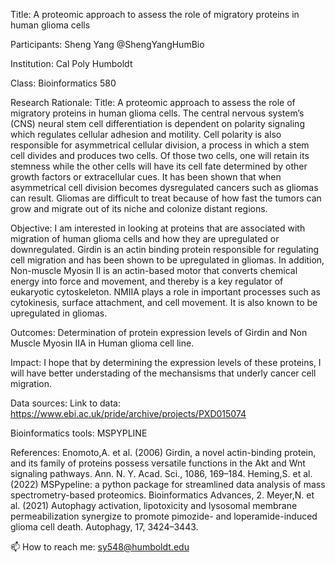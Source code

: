 

Title: A proteomic approach to assess the role of migratory proteins in human glioma cells

Participants: Sheng Yang @ShengYangHumBio

Institution: Cal Poly Humboldt 

Class: Bioinformatics 580

Research Rationale: Title: A proteomic approach to assess the role of migratory proteins in human glioma cells.
The central nervous system’s (CNS) neural stem cell differentiation is dependent on polarity signaling which regulates cellular adhesion and motility. Cell polarity is
also responsible for asymmetrical cellular division, a process in which a stem cell divides and produces two cells. Of those two cells, one will retain its stemness 
while the other cells will have its cell fate determined by other growth factors or extracellular cues. It has been shown that when asymmetrical cell division becomes 
dysregulated cancers such as gliomas can result. Gliomas are difficult to treat because of how fast the tumors can grow and migrate out of its niche and colonize distant 
regions. 

Objective: I am interested in looking at proteins that are associated with migration of human glioma cells and how they are upregulated or downregulated. Girdin is an
actin binding protein responsible for regulating cell migration and has been shown to be upregulated in gliomas. In addition, Non-muscle Myosin II is an actin-based
motor that converts chemical energy into force and movement, and thereby is a key regulator of eukaryotic cytoskeleton. NMIIA plays a role in important processes such
as cytokinesis, surface attachment, and cell movement. It is also known to be upregulated in gliomas.

Outcomes: Determination of protein expression levels of Girdin and Non Muscle Myosin IIA in Human glioma cell line. 

Impact: I hope that by determining the expression levels of these proteins, I will have better understading of the mechansisms that underly cancer cell migration. 

Data sources:  Link to data: https://www.ebi.ac.uk/pride/archive/projects/PXD015074

Bioinformatics tools: MSPYPLINE

References:
Enomoto,A. et al. (2006) Girdin, a novel actin-binding protein, and its family of proteins possess versatile functions in the Akt and Wnt signaling pathways. Ann. N. Y. Acad. Sci., 1086, 169–184.
Heming,S. et al. (2022) MSPypeline: a python package for streamlined data analysis of mass spectrometry-based proteomics. Bioinformatics Advances, 2.
Meyer,N. et al. (2021) Autophagy activation, lipotoxicity and lysosomal membrane permeabilization synergize to promote pimozide- and loperamide-induced glioma cell death. Autophagy, 17, 3424–3443.

📫 How to reach me: sy548@humboldt.edu
<!---
ShengYangHumBio/ShengYangHumBio is a ✨ special ✨ repository because its `README.md` (this file) appears on your GitHub profile.

